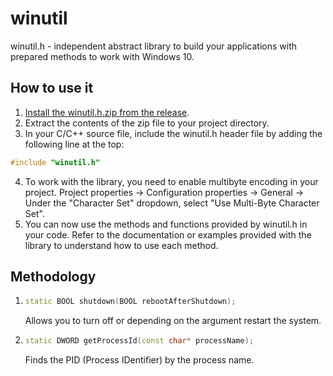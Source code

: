 # winutil

winutil.h - independent abstract library to build your applications with prepared methods to work with Windows 10.

## How to use it

1. [Install the winutil.h.zip from the release](https://github.com/wandvvs/winutil/releases/tag/new).
2. Extract the contents of the zip file to your project directory.
3. In your C/C++ source file, include the winutil.h header file by adding the following line at the top:
```cpp
#include "winutil.h"
```
4. To work with the library, you need to enable multibyte encoding in your project. Project properties -> Configuration properties -> General -> Under the "Character Set" dropdown, select "Use Multi-Byte Character Set".
6. You can now use the methods and functions provided by winutil.h in your code. Refer to the documentation or examples provided with the library to understand how to use each method.

## Methodology

1. ```cpp
   static BOOL shutdown(BOOL rebootAfterShutdown);
   ```
   Allows you to turn off or depending on the argument restart the system.
2. ```cpp
   static DWORD getProcessId(const char* processName);
   ```
   Finds the PID (Process IDentifier) by the process name.
   
